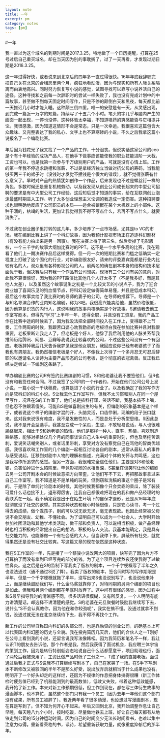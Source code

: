 ```yaml
---
layout: note
title: 一年
excerpt: pm
category: notes
tags: [pm]
---
```


#一年

我一直以为这个域名的到期时间是2017.3.25，特地做了一个日历提醒，打算在25号过后自己重买域名，却在当天因为别的事耽搁了，过了一天再看，才发现过期日期是2018.3.25。
</br>
</br>
这一年过得好快，或者说来到北京后的四年多一直过得很快。16年年底我辞职完把自己关在北京的合租房里两个月，疯狂地看动漫，因为与现实和所有人际关系隔离而由衷地高兴。同时努力恢复写小说的感觉，试图寻找可以靠写小说养活自己的途径。这种寻找和之前每一次辞职时的尝试一样失败了，我也没有完成计划中的中篇故事，甚至做不到每天固定时间写作，只是不停的颠倒白天和黑夜，每天都比前一天推迟几小时才能入睡。这种颠三倒四里，唯一的安慰是有一天，从灵感出现，到完成一篇近一万字的短篇，持续写了十五六个小时。笔头的字几乎与脑内产生的画面一起出现，一停也没停，这种体验太幸福，不知道嗑药的爽感能否与它相提并论。我很感激，因为知道这情形不会是常态，只是一次幸运。我很喜欢这篇包含大众趣味、又完整表达了我的私心、文字上也不算寒碜的小说，不久之后我拿这篇小说报名了一个编剧比赛。
</br>
</br>
年后因为钱花光了我又找了一个产品的工作，十分沮丧。但说实话这家公司的ceo是个有十年经验的成功产品人，在他手下做事应该能使我的职业技能进阶一大截，工资也可以，也是我第一次参与千万级别用户的产品，可就是没有心情上班。工作的第一年我不停追求跳槽和涨薪，不过是拿经济独立当做对抗父母的筹码，当我能够买两三千的裙子时（没钱时才发觉不攒钱是个很大的错误），就不觉得涨薪有什么意义了。早时对产品的热情犹如创作一个作品，后来发现也不过是螺丝钉一样的角色，多数时候还是重复机械劳动，以及我发现从创业公司成长起来的中型公司招聘的要求是有中大型公司工作经验。这后知后觉才知道的事实，给在互联网创业泡沫最盛时期进入工作、听了太多创业理想主义论调的我造成一定伤害。这种招聘要求也很明确地反应了公司职员的本质——适合被镶嵌在某个大机器上的小部件。这种干涸的，枯竭的生活，更加让我觉得我不得不写点什么，若再不写点什么，就要消失了。
</br>
</br>
不过我在创业圈子里打转的这几年，多少培养了一点市场感，尤其是to VC的市场。我在编剧比赛上讲了一个科幻故事，因为我预计影视市场正在追逐科幻题材（有没有能力拍出来是另一回事）。我在决赛上得了第三名，然后卖掉了电影版权，一个三千字的故事大纲加比赛时的PPT。这不是一个水平多高的比赛，我在观看了他们上一期决赛作品后这样觉得。但一月一次的短期比赛和门槛之低确实一定程度上打破了这个固化的行业，对新编剧很友好，请来的评委嘉宾竟都是行业内比较有名的人，观众里有各种影视公司的人。前两名的确在剧本本身的结构和技术层面优于我，但决赛后只有我一个作品有公司想买。现场有三个公司有买的意向，对此我不算很惊讶，因为我的PPT路演比其他几个人好太多了（不是我多好，而是其他人太差），以及虽然这个故事诞生之初是一个比较文艺的小说点子，我为了迎合商业加了喜闻乐见的狗血情节点，将科幻设定做得简单易懂，并且是低成本科幻。最后这个故事卖给了我比赛时的导师的妻子的公司，在导师的推荐下。导师是一个与知名导演合作的业内知名编剧，称为S吧。我很高兴能卖给他，虽然价格很低，因为他算是识货的内行人，这说明我的故事内核确实是个好故事。S邀请我去他工作室写剧本，但得先“学习”上半年一年，还得全职，并且没有工资拿。我的产品工作在比赛中途的时候丢了，因为我没法把全部时间投入在工作上，变得跟不上节奏，工作两周的时候，我跟苦口婆心劝我勤奋的老板坦白我在参加比赛并且对我很重要，老板果断让我走人了，但老板是个好人，他辞了我后利用他的人脉关系帮我推简历给腾讯、网易、豆瓣等我说我比较喜欢的公司，不过这些公司没有一个有回应。老板辞掉我后几天告诉我梦见我是他女朋友，我回应说你已经有老婆孩子了而我也有男朋友。我仍然相信老板是个好人，不像我上次待了一个多月忍无可忍后辞职的以邀请名人读诗为主要产品形态的公司老板，是个彻底的衣冠禽兽。反正我已经决定尝试一下编剧这条路了。
</br>
</br>
举办编剧比赛的公司R有签约比赛编剧的习惯，S和他老婆让我不要签他们，但R也没有和我签任何合同。不过我签了公司R的一个作者约，开始在他们公司公号上发小说，一篇小说一千块稿费，也算是进了小说的行业了。以及我确定了我的写作方向是软科幻的科幻小说。S让我去他工作室写作，但我不太习惯和别人在同一个屋里写作，况且在S的工作室了，他们总是插科打诨，笑话不断，我基本插不上嘴，但也忍不住跟着傻笑。可能和S是做喜剧出生的有关，但编剧的形象基本是这个样子，或者说这个样子的编剧才混的开，头脑灵活，口齿伶俐，现编的段子张口就来。这对我来说很有难度，我不是发散性的人，而是总处于分析型思维。S因此总说，我不是开会型选手。我甚至变成一个呆瓜，生涩，不敢轻易说话，与人也很难熟络起来，相比于S和她老婆的热情。他们是那样一种人，直率，热情，喜欢制造熟络感，能够对相处仅几个月的同事谈论自己人生中的重要时刻，但也及尽挖苦讽刺，爱说笑话嘲笑别人，或者话里带刺，享受对方没有察觉自己在骂他的智商优越感。我很喜欢和工作室的几个编剧一起相互讨论各自的剧本，通常从最私人的事件与感受说起，迁移到对剧中人物的理解和描述，充满对个体的关怀与共鸣感，这也是我写作所追求的感觉。但另一方面，我很难完全信任他们，主要是对S和他老婆，总害怕掉进什么陷阱里，毕竟影视圈的水相当深，S甚至在谈笑时让他的编剧去另一公司开剧本会的时候故意把方向带歪，让他们写不下去，再把那故事拿过来自己工作室写，我不知道是不是单纯的玩笑，但剽窃和洗稿的事这个圈子是常有的。于是除了单纯讨论剧本的时候，其他时候我都像个只会卖乖的呆瓜，除了装装可爱什么话也接不上，退形得厉害，连我自己都很难把现在的我和做产品经理时的我联系在一起。我不确定我是出于在陌生环境下的自保才退形，还是从16年年底就彻底没了社交的欲望。其实这种状态和我小时候很像，只是安心读书，考一个过得去的成绩，做个乖孩子，别的可以说无欲无求，毫无表现欲。也因此经常被父母说不会交朋友、幼稚、不懂社会。为了证明自己可以成为一个社会人，大学时开始参加社团活动和其他学术类活动，做干部和负责人，可以说相当积极，做产品经理时也相当积极的经常提出自己的想法，积极的与人交流。我基本能确定，我是具有社交能力的，也能够做一个有社会感的大人，但当我停下来，屏蔽所有社交，就觉得果然还是没有社交比较爽。写这篇文章的现在依然是这种状态。
</br>
</br>
我在S工作室的一年，先是接了一个蔡骏小说改网大的项目，快写完了因为片方不打算拍了而没有拿到已经写完的部分的钱。为了这个项目连续熬夜还使我得了过敏性鼻炎。这之后是在S的监制下写我卖了版权的剧本，一个千字梗概写了半年之久也没法通过（通不通过S说了算）。我卖了版权的剧本，签合同时写的写作期限是半年，但是一个千字梗概就拖了半年，没写出来S也没说别写了，也没说他来补上，而是继续鼓励我们写，什么金马奖就靠你了，对待同期的另两个编剧的项目也是如此。但我和另两个编剧都在年底时放弃了。这中间有很怪的感觉，因为过程中和S最早指导我时的清晰感不同，很多话语很模糊，又有所反复。一个人明明有能力讲清楚话，却选择不讲清楚的感觉。S的老婆在元旦聚餐时鼓励我继续写下去，说什么“S不会认真教你，因为他在和你较劲呢”，我实在搞不懂。没通过就拿不到钱，没通过就无法在北京继续待下去，我不得不再找个工作。
</br>
</br>
新工作的公司W自称国内科幻的头部公司，也是靠融资的创业公司，的确基本上可以代表国内科幻圈的历史与全貌。我在投完简历几天后，他们的合伙人之一T刚好在公号上看到我的小说，还留言说我写法像韩松。因为我简历和笔名不一样，我让认识T的朋友去告诉他，那个作者是我，然后我获得了面试机会，我应聘三体宇宙的策划工作，因为是转行特别低姿态地说自己什么活都愿意干，项目助理也行，面了两轮后我被录用了，工资比做产品时低了三分之一，T成了我的直接老板。面试通过后我才正式与S说我不打算继续写剧本了，自己在家哭了一场。在S手下写剧本不断修改又被驳回的半年不是那么好受，说出放弃后就相当于什么成果也没有。明明开了一个好头却走的这样烂，还因为不规律的作息把身体搞得很糟（新工作体检时疲劳值已经到了机器能测到的最高数值），低效又失败。带着这种低效能感，我开始了新工作。本来对新工作预期很低，但工作到现在，都在写三体衍生故事的漫画脚本，也不算忙，虽然整个部门只有我一个员工（因为去年一年他们这个部门没有成果，所有员工被辞了）。我近两年看了很多动漫，也设想过写漫画剧本，现在算是写到了。但不知为何开心不起来。年后又回到北京，我开始调整作息让自己早睡，每天睡八九个小时，按时吃饭，尽量做地铁去上班，好让自己每天都有从地铁走到公司的15分钟运动时间。因为自己的时间变少无法长时间看书，也难以集中注意力似得。重新看荣格的书，读诗，希望重新获取力量，就像重度抑郁后的那半年。







